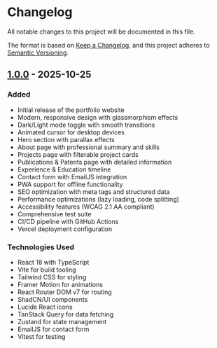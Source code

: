 # Changelog

All notable changes to this project will be documented in this file.

The format is based on [Keep a Changelog](https://keepachangelog.com/en/1.0.0/),
and this project adheres to [Semantic Versioning](https://semver.org/spec/v2.0.0.html).

## [1.0.0] - 2025-10-25

### Added
- Initial release of the portfolio website
- Modern, responsive design with glassmorphism effects
- Dark/Light mode toggle with smooth transitions
- Animated cursor for desktop devices
- Hero section with parallax effects
- About page with professional summary and skills
- Projects page with filterable project cards
- Publications & Patents page with detailed information
- Experience & Education timeline
- Contact form with EmailJS integration
- PWA support for offline functionality
- SEO optimization with meta tags and structured data
- Performance optimizations (lazy loading, code splitting)
- Accessibility features (WCAG 2.1 AA compliant)
- Comprehensive test suite
- CI/CD pipeline with GitHub Actions
- Vercel deployment configuration

### Technologies Used
- React 18 with TypeScript
- Vite for build tooling
- Tailwind CSS for styling
- Framer Motion for animations
- React Router DOM v7 for routing
- ShadCN/UI components
- Lucide React icons
- TanStack Query for data fetching
- Zustand for state management
- EmailJS for contact form
- Vitest for testing

[1.0.0]: https://github.com/vivekjindal/portfolio/releases/tag/v1.0.0
